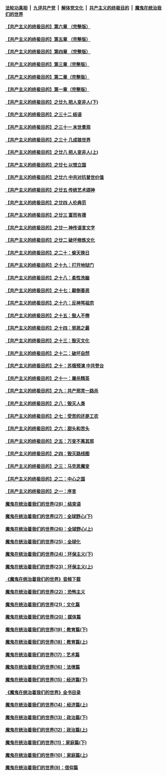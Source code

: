 ####  [法轮功真相](../../../../basic/blob/master/README.md?t=05250601) &nbsp;|&nbsp; [九评共产党](../../../../9ping.md/blob/master/README.md?t=05250601) &nbsp;|&nbsp; [解体党文化](../../../../jtdwh.md/blob/master/README.md?t=05250601)  &nbsp;|&nbsp; [共产主义的终极目的](../../../../gczydzjmd.md/blob/master/README.md?t=05250601) &nbsp;|&nbsp; [魔鬼在统治我们的世界](../../../../mgztzwmdsj.md/blob/master/README.md?t=05250601) 

#### [【共产主义的终极目的】第六章 （完整版）](../pages/nsc422/n11428913.md?t=05250601) 

#### [【共产主义的终极目的】第五章 （完整版）](../pages/nsc422/n11428912.md?t=05250601) 

#### [【共产主义的终极目的】第四章 （完整版）](../pages/nsc422/n11428907.md?t=05250601) 

#### [【共产主义的终极目的】第三章（完整版）](../pages/nsc422/n11428848.md?t=05250601) 

#### [【共产主义的终极目的】第二章（完整版）](../pages/nsc422/n11428831.md?t=05250601) 

#### [【共产主义的终极目的】第一章（完整版）](../pages/nsc422/n11417651.md?t=05250601) 

#### [【共产主义的终极目的】之廿九 把人变非人(下)](../pages/nsc422/n11344140.md?t=05250601) 

#### [【共产主义的终极目的】之三十二 结语](../pages/nsc422/n11360535.md?t=05250601) 

#### [【共产主义的终极目的】之三十一 末世景观](../pages/nsc422/n11351129.md?t=05250601) 

#### [【共产主义的终极目的】之三十 几成狼世界](../pages/nsc422/n11348280.md?t=05250601) 

#### [【共产主义的终极目的】之廿八 把人变非人(上)](../pages/nsc422/n11340492.md?t=05250601) 

#### [【共产主义的终极目的】之廿七 以恨立国](../pages/nsc422/n11336944.md?t=05250601) 

#### [【共产主义的终极目的】之廿六 中共对抗普世价值](../pages/nsc422/n11324785.md?t=05250601) 

#### [【共产主义的终极目的】之廿五 传统艺术颂神](../pages/nsc422/n11296396.md?t=05250601) 

#### [【共产主义的终极目的】之廿四 人伦典范](../pages/nsc422/n11296397.md?t=05250601) 

#### [【共产主义的终极目的】之廿三 富而有德](../pages/nsc422/n11283598.md?t=05250601) 

#### [【共产主义的终极目的】之廿一 神传语言文字](../pages/nsc422/n11263265.md?t=05250601) 

#### [【共产主义的终极目的】之廿二 破坏修炼文化](../pages/nsc422/n11245728.md?t=05250601) 

#### [【共产主义的终极目的】之二十：偷天换日](../pages/nsc422/n11238846.md?t=05250601) 

#### [【共产主义的终极目的】之十九：打开地狱门](../pages/nsc422/n11206376.md?t=05250601) 

#### [【共产主义的终极目的】之十八：柔性洗脑](../pages/nsc422/n11199994.md?t=05250601) 

#### [【共产主义的终极目的】之十七：颠倒善恶](../pages/nsc422/n11179782.md?t=05250601) 

#### [【共产主义的终极目的】之十六：反神骂祖宗](../pages/nsc422/n11166798.md?t=05250601) 

#### [【共产主义的终极目的】之十五：毁人不倦](../pages/nsc422/n11166792.md?t=05250601) 

#### [【共产主义的终极目的】之十四：邪恶之最](../pages/nsc422/n11150249.md?t=05250601) 

#### [【共产主义的终极目的】之十三：毁灭文化](../pages/nsc422/n11135227.md?t=05250601) 

#### [【共产主义的终极目的】之十二：破坏自然](../pages/nsc422/n11135214.md?t=05250601) 

#### [【共产主义的终极目的】之十：苏俄预演 中共登台](../pages/nsc422/n11118424.md?t=05250601) 

#### [【共产主义的终极目的】之十一：屠杀精英](../pages/nsc422/n11118442.md?t=05250601) 

#### [【共产主义的终极目的】之九：共产邪灵一路杀](../pages/nsc422/n11114139.md?t=05250601) 

#### [【共产主义的终极目的】之八：毁灭人类](../pages/nsc422/n11108503.md?t=05250601) 

#### [【共产主义的终极目的】之七：受苦的还是工农](../pages/nsc422/n11101809.md?t=05250601) 

#### [【共产主义的终极目的】之六：甜头和苦头](../pages/nsc422/n11096971.md?t=05250601) 

#### [【共产主义的终极目的】之五：万变不离其邪](../pages/nsc422/n11091285.md?t=05250601) 

#### [【共产主义的终极目的】之四：毁灭路线图](../pages/nsc422/n11086284.md?t=05250601) 

#### [【共产主义的终极目的】之三：马克思魔变](../pages/nsc422/n11061941.md?t=05250601) 

#### [【共产主义的终极目的】之二：中心之国](../pages/nsc422/n11047728.md?t=05250601) 

#### [【共产主义的终极目的】之一：序言](../pages/nsc422/n11086077.md?t=05250601) 

#### [魔鬼在统治着我们的世界(28)：结束语](../pages/nsc422/n10936246.md?t=05250601) 

#### [魔鬼在统治着我们的世界(27)：全球野心(下)](../pages/nsc422/n10928319.md?t=05250601) 

#### [魔鬼在统治着我们的世界(26)：全球野心(上)](../pages/nsc422/n10900318.md?t=05250601) 

#### [魔鬼在统治着我们的世界(25)：全球化](../pages/nsc422/n10788205.md?t=05250601) 

#### [魔鬼在统治着我们的世界(24)：环保主义(下)](../pages/nsc422/n10695307.md?t=05250601) 

#### [魔鬼在统治着我们的世界(23)：环保主义(上)](../pages/nsc422/n10688613.md?t=05250601) 

#### [《魔鬼在统治着我们的世界》音频下载](../pages/nsc422/n10635553.md?t=05250601) 

#### [魔鬼在统治着我们的世界(22)：恐怖主义](../pages/nsc422/n10614727.md?t=05250601) 

#### [魔鬼在统治着我们的世界(21)：文化篇](../pages/nsc422/n10597706.md?t=05250601) 

#### [魔鬼在统治着我们的世界(20)：媒体篇](../pages/nsc422/n10586579.md?t=05250601) 

#### [魔鬼在统治着我们的世界(19)：教育篇(下)](../pages/nsc422/n10564808.md?t=05250601) 

#### [魔鬼在统治着我们的世界(18)：教育篇(上)](../pages/nsc422/n10526970.md?t=05250601) 

#### [魔鬼在统治着我们的世界(17)：艺术篇](../pages/nsc422/n10499093.md?t=05250601) 

#### [魔鬼在统治着我们的世界(16)：法律篇](../pages/nsc422/n10485969.md?t=05250601) 

#### [魔鬼在统治着我们的世界(15)：经济篇(下)](../pages/nsc422/n10469975.md?t=05250601) 

#### [《魔鬼在统治着我们的世界》全书目录](../pages/nsc422/n10464261.md?t=05250601) 

#### [魔鬼在统治着我们的世界(14)：经济篇(上)](../pages/nsc422/n10457370.md?t=05250601) 

#### [魔鬼在统治着我们的世界(13)：政治篇(下)](../pages/nsc422/n10448270.md?t=05250601) 

#### [魔鬼在统治着我们的世界(12)：政治篇(上)](../pages/nsc422/n10444576.md?t=05250601) 

#### [魔鬼在统治着我们的世界(11)：家庭篇(下)](../pages/nsc422/n10440961.md?t=05250601) 

#### [魔鬼在统治着我们的世界(10)：家庭篇(上)](../pages/nsc422/n10435448.md?t=05250601) 

#### [魔鬼在统治着我们的世界(9)：信仰篇](../pages/nsc422/n10432159.md?t=05250601) 

